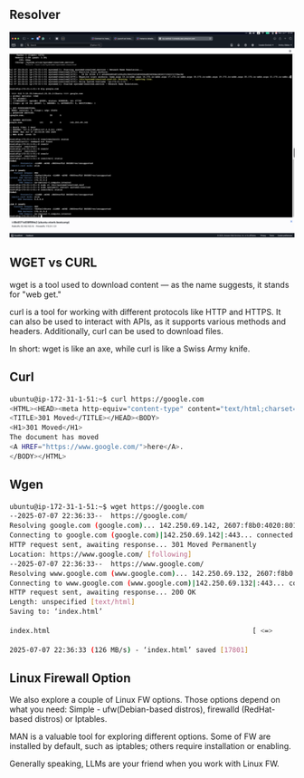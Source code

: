 ## Resolver

![](./assets/resolver.png)

## WGET vs CURL
wget is a tool used to download content — as the name suggests, it stands for "web get."

curl is a tool for working with different protocols like HTTP and HTTPS. It can also be used to interact with APIs, as it supports various methods and headers. Additionally, curl can be used to download files.

In short:
wget is like an axe, while curl is like a Swiss Army knife.


## Curl 
```bash 
ubuntu@ip-172-31-1-51:~$ curl https://google.com
<HTML><HEAD><meta http-equiv="content-type" content="text/html;charset=utf-8">
<TITLE>301 Moved</TITLE></HEAD><BODY>
<H1>301 Moved</H1>
The document has moved
<A HREF="https://www.google.com/">here</A>.
</BODY></HTML>
```

## Wgen
```bash 
ubuntu@ip-172-31-1-51:~$ wget https://google.com
--2025-07-07 22:36:33--  https://google.com/
Resolving google.com (google.com)... 142.250.69.142, 2607:f8b0:4020:801::200e
Connecting to google.com (google.com)|142.250.69.142|:443... connected.
HTTP request sent, awaiting response... 301 Moved Permanently
Location: https://www.google.com/ [following]
--2025-07-07 22:36:33--  https://www.google.com/
Resolving www.google.com (www.google.com)... 142.250.69.132, 2607:f8b0:4020:800::2004
Connecting to www.google.com (www.google.com)|142.250.69.132|:443... connected.
HTTP request sent, awaiting response... 200 OK
Length: unspecified [text/html]
Saving to: ‘index.html’

index.html                                                  [ <=>                                                                                                                          ]  17.38K  --.-KB/s    in 0s      

2025-07-07 22:36:33 (126 MB/s) - ‘index.html’ saved [17801]
```

## Linux Firewall Option

We also explore a couple of Linux FW options. Those options depend on what you need: 
Simple - ufw(Debian-based distros), firewalld (RedHat-based distros) or Iptables. 	


MAN is a valuable tool for exploring different options. 
Some of FW are installed by default, such as iptables; others require installation or enabling. 

Generally speaking, LLMs are your friend when you work with Linux FW. 